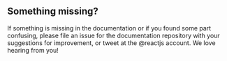 ## Something missing?

If something is missing in the documentation or if you found some part confusing, please file an issue for the documentation repository with your suggestions for improvement, or tweet at the @reactjs account. We love hearing from you!